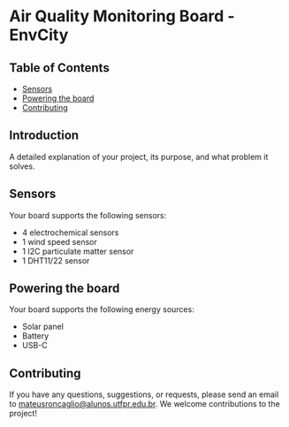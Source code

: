 # Air Quality Monitoring Board - EnvCity

## Table of Contents
- [Sensors](#sensors)
- [Powering the board](#powering-the-board)
- [Contributing](#contributing)

## Introduction
A detailed explanation of your project, its purpose, and what problem it solves.

## Sensors
Your board supports the following sensors:
- 4 electrochemical sensors
- 1 wind speed sensor
- 1 I2C particulate matter sensor
- 1 DHT11/22 sensor

## Powering the board
Your board supports the following energy sources:
- Solar panel
- Battery
- USB-C


## Contributing
If you have any questions, suggestions, or requests, please send an email to mateusroncaglio@alunos.utfpr.edu.br. We welcome contributions to the project!
